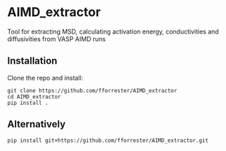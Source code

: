 # AIMD_extractor
Tool for extracting MSD, calculating activation energy, conductivities and diffusivities from VASP AIMD runs


## Installation

Clone the repo and install:
```
git clone https://github.com/fforrester/AIMD_extractor
cd AIMD_extractor
pip install .
```
## Alternatively
```
pip install git+https://github.com/fforrester/AIMD_extractor.git
```




